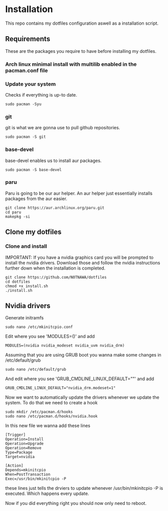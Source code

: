 # Installation

This repo contains my dotfiles configuration aswell as a installation script.

## Requirements

These are the packages you require to have before installing my dotfiles.

### Arch linux minimal install with multilib enabled in the pacman.conf file

### Update your system
Checks if everything is up-to date.
```
sudo pacman -Syu
```

### git
git is what we are gonna use to pull github repositories.
```
sudo pacman -S git
```

### base-devel
base-devel enables us to install aur packages.
```
sudo pacman -S base-devel
```

### paru
Paru is going to be our aur helper. An aur helper just essentially installs packages from the aur easier.
```
git clone https://aur.archlinux.org/paru.git
cd paru
makepkg -si
```

## Clone my dotfiles

### Clone and install
IMPORTANT: If you have a nvidia graphics card you will be prompted to install the nvidia drivers. Download those and follow the nvidia instructions further down when the installation is completed.
```
git clone https://github.com/N0TNAWA/dotfiles
cd dotfiles
chmod +x install.sh
./install.sh
```

## Nvidia drivers
Generate initramfs
```
sudo nano /etc/mkinitcpio.conf
```
Edit where you see 'MODULES=()' and add
```
MODULES=(nvidia nvidia_modeset nvidia_uvm nvidia_drm)
```
Assuming that you are using GRUB boot you wanna make some changes in /etc/default/grub
```
sudo nano /etc/default/grub
```
And edit where you see 'GRUB_CMDLINE_LINUX_DEFAULT=""' and add
```
GRUB_CMDLINE_LINUX_DEFAULT="nvidia_drm.modeset=1"
```
Now we want to automatically update the drivers whenever we update the system. To do that we need to create a hook
```
sudo mkdir /etc/pacman.d/hooks
sudo nano /etc/pacman.d/hooks/nvidia.hook
```
In this new file we wanna add these lines
```
[Trigger]
Operation=Install
Operation=Upgrade
Operation=Remove
Type=Package
Target=nvidia

[Action]
Depends=mkinitcpio
When=PostTransaction
Exec=/usr/bin/mkinitcpio -P
```
these lines just tells the drviers to update whenever /usr/bin/mkinitcpio -P is executed. Which happens every update.

Now if you did everything right you should now only need to reboot.
